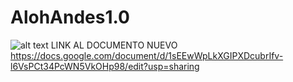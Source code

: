 # AlohAndes1.0
![alt text](http://www.eluniversal.com.mx/sites/default/files/styles/f03-651x400/public/2017/11/09/2.jpeg?itokMGMLGz3o)
LINK AL DOCUMENTO NUEVO
https://docs.google.com/document/d/1sEEwWpLkXGIPXDcubrIfv-l6VsPCt34PcWN5VkOHp98/edit?usp=sharing
